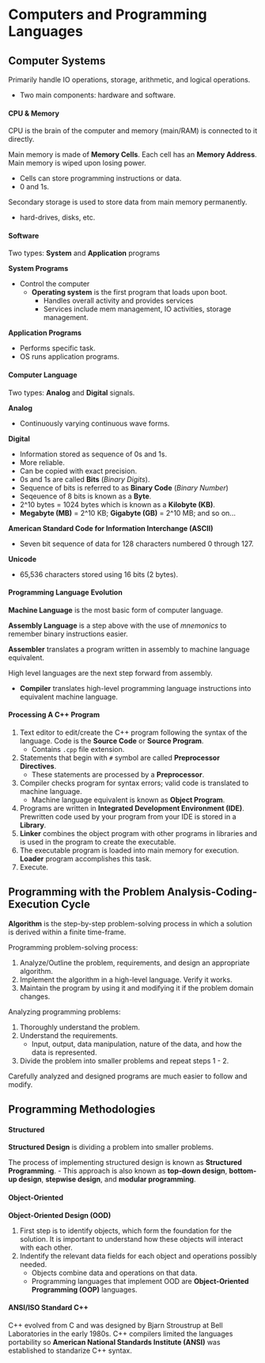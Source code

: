 # Computers and Programming Languages

## Computer Systems

Primarily handle IO operations, storage, arithmetic, and logical operations.
- Two main components: hardware and software.

#### CPU & Memory

CPU is the brain of the computer and memory (main/RAM) is connected to it directly.

Main memory is made of __Memory Cells__. Each cell has an __Memory Address__. Main memory is wiped upon losing power.
- Cells can store programming instructions or data.
- 0 and 1s.

Secondary storage is used to store data from main memory permanently.
- hard-drives, disks, etc.

#### Software

Two types: __System__ and __Application__ programs

__System Programs__
- Control the computer
    - __Operating system__ is the first program that loads upon boot.
        - Handles overall activity and provides services
        - Services include mem management, IO activities, storage management.

__Application Programs__
- Performs specific task.
- OS runs application programs.

#### Computer Language

Two types: __Analog__ and __Digital__ signals.

__Analog__
- Continuously varying continuous wave forms.

__Digital__
- Information stored as sequence of 0s and 1s.
- More reliable.
- Can be copied with exact precision.
- 0s and 1s are called __Bits__ (_Binary Digits_).
- Sequence of bits is referred to as __Binary Code__ (_Binary Number_)
- Seqeuence of 8 bits is known as a __Byte__.
- 2^10 bytes = 1024 bytes which is known as a __Kilobyte (KB)__.
- __Megabyte (MB)__ = 2^10 KB; __Gigabyte (GB)__ = 2^10 MB; and so on...

__American Standard Code for Information Interchange (ASCII)__
- Seven bit sequence of data for 128 characters numbered 0 through 127.

__Unicode__
- 65,536 characters stored using 16 bits (2 bytes).

#### Programming Language Evolution

__Machine Language__ is the most basic form of computer language. 

__Assembly Language__ is a step above with the use of _mnemonics_ to remember binary instructions easier.

__Assembler__ translates a program written in assembly to machine language equivalent.

High level languages are the next step forward from assembly.
- __Compiler__ translates high-level programming language instructions into equivalent machine language.

#### Processing A C++ Program

1. Text editor to edit/create the C++ program following the syntax of the language. Code is the __Source Code__ or __Source Program__.
    - Contains `.cpp` file extension.
2. Statements that begin with `#` symbol are called __Preprocessor Directives__. 
    - These statements are processed by a __Preprocessor__.
3. Compiler checks program for syntax errors; valid code is translated to machine language.
    - Machine language equivalent is known as __Object Program__.
4. Programs are written in __Integrated Development Environment (IDE)__. Prewritten code used by your program from your IDE is stored in a __Library__.
5. __Linker__ combines the object program with other programs in libraries and is used in the program to create the executable. 
6. The executable program is loaded into main memory for execution. __Loader__ program accomplishes this task.
7. Execute.

## Programming with the Problem Analysis-Coding-Execution Cycle

__Algorithm__ is the step-by-step problem-solving process in which a solution is derived within a finite time-frame.

Programming problem-solving process:
1. Analyze/Outline the problem, requirements, and design an appropriate algorithm.
2. Implement the algorithm in a high-level language. Verify it works.
3. Maintain the program by using it and modifying it if the problem domain changes.

Analyzing programming problems:
1. Thoroughly understand the problem.
2. Understand the requirements.
    - Input, output, data manipulation, nature of the data, and how the data is represented.
3. Divide the problem into smaller problems and repeat steps 1 - 2.

Carefully analyzed and designed programs are much easier to follow and modify.

## Programming Methodologies

#### Structured

__Structured Design__ is dividing a problem into smaller problems.

The process of implementing structured design is known as __Structured Programming__.
    - This approach is also known as __top-down design__, __bottom-up design__, __stepwise design__, and __modular programming__.

#### Object-Oriented

__Object-Oriented Design (OOD)__
1. First step is to identify objects, which form the foundation for the solution. It is important to understand how these objects will interact with each other.
2. Indentify the relevant data fields for each object and operations possibly needed.
    - Objects combine data and operations on that data.
    - Programming languages that implement OOD are __Object-Oriented Programming (OOP)__ languages.

#### ANSI/ISO Standard C++

C++ evolved from C and was designed by Bjarn Stroustrup at Bell Laboratories in the early 1980s. C++ compilers limited the languages portability so __American National Standards Institute (ANSI)__ was established to standarize C++ syntax.
